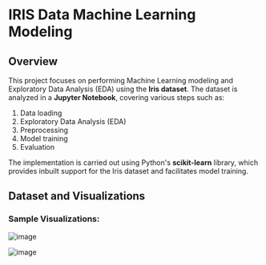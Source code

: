 # IRIS Data Machine Learning Modeling

## Overview

This project focuses on performing Machine Learning modeling and Exploratory Data Analysis (EDA) using the **Iris dataset**. The dataset is analyzed in a **Jupyter Notebook**, covering various steps such as:

1. Data loading
2.  Exploratory Data Analysis (EDA)
3.  Preprocessing
4.  Model training
5.  Evaluation

The implementation is carried out using Python's **scikit-learn** library, which provides inbuilt support for the Iris dataset and facilitates model training.

## Dataset and Visualizations

### Sample Visualizations:
![image](https://github.com/user-attachments/assets/1e711e71-d7d8-4b3d-8a3e-d64254200b40)

![image](https://github.com/user-attachments/assets/95b47ea2-111f-4123-83c5-5ab8bbe61677)
